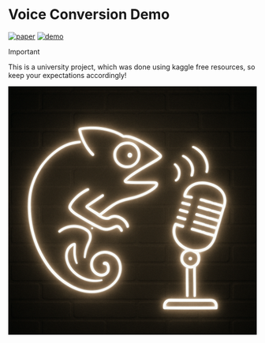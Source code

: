 # Voice Conversion Demo

[![paper](https://img.shields.io/badge/paper-arxiv:2409.01995-red?logo=arxiv&logoColor=white)](https://arxiv.org/abs/2409.01995)
[![demo](https://img.shields.io/badge/demo-page-green)](https://cantabile-kwok.github.io/vec2wav2/)

> [!IMPORTANT] 
> This is a university project, which was done using kaggle free resources, so keep your expectations accordingly!

<img src="logo.png" alt="drawing" width="600"/>
